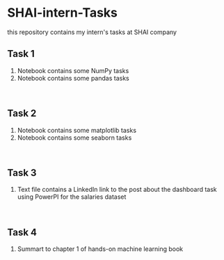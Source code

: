# SHAI-intern-Tasks
this repository contains my intern's tasks at SHAI company

## Task 1
1. Notebook contains some NumPy tasks
2. Notebook contains some pandas tasks

<br>

## Task 2
1. Notebook contains some matplotlib tasks
2. Notebook contains some seaborn tasks

<br>

## Task 3
1. Text file contains a LinkedIn link to the post about the dashboard task using PowerPI for the salaries dataset

<br>

## Task 4
1. Summart to chapter 1 of hands-on machine learning book

<br>
